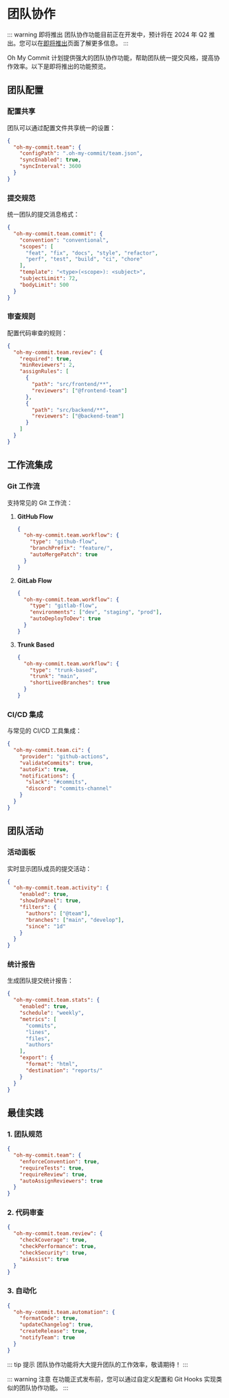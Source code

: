 # 团队协作

::: warning 即将推出
团队协作功能目前正在开发中，预计将在 2024 年 Q2 推出。您可以在[即将推出](/guide/coming-soon)页面了解更多信息。
:::

Oh My Commit 计划提供强大的团队协作功能，帮助团队统一提交风格，提高协作效率。以下是即将推出的功能预览。

## 团队配置

### 配置共享

团队可以通过配置文件共享统一的设置：

```json
{
  "oh-my-commit.team": {
    "configPath": ".oh-my-commit/team.json",
    "syncEnabled": true,
    "syncInterval": 3600
  }
}
```

### 提交规范

统一团队的提交消息格式：

```json
{
  "oh-my-commit.team.commit": {
    "convention": "conventional",
    "scopes": [
      "feat", "fix", "docs", "style", "refactor",
      "perf", "test", "build", "ci", "chore"
    ],
    "template": "<type>(<scope>): <subject>",
    "subjectLimit": 72,
    "bodyLimit": 500
  }
}
```

### 审查规则

配置代码审查的规则：

```json
{
  "oh-my-commit.team.review": {
    "required": true,
    "minReviewers": 2,
    "assignRules": [
      {
        "path": "src/frontend/**",
        "reviewers": ["@frontend-team"]
      },
      {
        "path": "src/backend/**",
        "reviewers": ["@backend-team"]
      }
    ]
  }
}
```

## 工作流集成

### Git 工作流

支持常见的 Git 工作流：

1. **GitHub Flow**
   ```json
   {
     "oh-my-commit.team.workflow": {
       "type": "github-flow",
       "branchPrefix": "feature/",
       "autoMergePatch": true
     }
   }
   ```

2. **GitLab Flow**
   ```json
   {
     "oh-my-commit.team.workflow": {
       "type": "gitlab-flow",
       "environments": ["dev", "staging", "prod"],
       "autoDeployToDev": true
     }
   }
   ```

3. **Trunk Based**
   ```json
   {
     "oh-my-commit.team.workflow": {
       "type": "trunk-based",
       "trunk": "main",
       "shortLivedBranches": true
     }
   }
   ```

### CI/CD 集成

与常见的 CI/CD 工具集成：

```json
{
  "oh-my-commit.team.ci": {
    "provider": "github-actions",
    "validateCommits": true,
    "autoFix": true,
    "notifications": {
      "slack": "#commits",
      "discord": "commits-channel"
    }
  }
}
```

## 团队活动

### 活动面板

实时显示团队成员的提交活动：

```json
{
  "oh-my-commit.team.activity": {
    "enabled": true,
    "showInPanel": true,
    "filters": {
      "authors": ["@team"],
      "branches": ["main", "develop"],
      "since": "1d"
    }
  }
}
```

### 统计报告

生成团队提交统计报告：

```json
{
  "oh-my-commit.team.stats": {
    "enabled": true,
    "schedule": "weekly",
    "metrics": [
      "commits",
      "lines",
      "files",
      "authors"
    ],
    "export": {
      "format": "html",
      "destination": "reports/"
    }
  }
}
```

## 最佳实践

### 1. 团队规范

```json
{
  "oh-my-commit.team": {
    "enforceConvention": true,
    "requireTests": true,
    "requireReview": true,
    "autoAssignReviewers": true
  }
}
```

### 2. 代码审查

```json
{
  "oh-my-commit.team.review": {
    "checkCoverage": true,
    "checkPerformance": true,
    "checkSecurity": true,
    "aiAssist": true
  }
}
```

### 3. 自动化

```json
{
  "oh-my-commit.team.automation": {
    "formatCode": true,
    "updateChangelog": true,
    "createRelease": true,
    "notifyTeam": true
  }
}
```

::: tip 提示
团队协作功能将大大提升团队的工作效率，敬请期待！
:::

::: warning 注意
在功能正式发布前，您可以通过自定义配置和 Git Hooks 实现类似的团队协作功能。
:::
